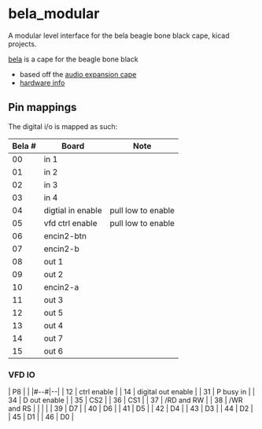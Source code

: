 # bela_modular

A modular level interface for the bela beagle bone black cape, kicad projects.

[bela](http://bela.io/) is a cape for the beagle bone black

* based off the [audio expansion cape](http://blog.bela.io/analogue-vs-digital/)
* [hardware info](https://github.com/BelaPlatform/Bela/wiki/Hardware-explained)


## Pin mappings

The digital i/o is mapped as such:

|Bela #|	 Board            | Note 	             |
|------|---------           | -------------------|
|00    |  in 1              ||
|01    |  in 2              ||
|02    |  in 3              ||
|03    |  in 4              ||
|04    |  digtial in enable | pull low to enable |
|05    |  vfd ctrl enable   | pull low to enable |
|06    |  encin2-btn        ||
|07    |  encin2-b          ||
|08    |  out 1             ||
|09    |  out 2             ||
|10    |  encin2-a          ||
|11    |  out 3             ||
|12    |  out 5             ||
|13    |  out 4             ||
|14    |  out 7             ||
|15    |  out 6             ||


### VFD IO

| P8 |  |
|#--#|--|
| 12 | ctrl enable   |
| 14 | digital out enable   |
| 31 | P busy in   |
| 34 | D out enable   |
| 35 | CS2   |
| 36 | CS1   |
| 37 | /RD and RW   |
| 38 | /WR and RS   |
|    | |
| 39 | D7   |
| 40 | D6   |
| 41 | D5   |
| 42 | D4   |
| 43 | D3   |
| 44 | D2   |
| 45 | D1   |
| 46 | D0   |
